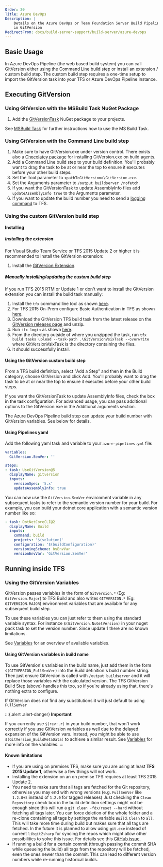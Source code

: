 ```yaml
---
Order: 20
Title: Azure DevOps
Description: |
    Details on the Azure DevOps or Team Foundation Server Build Pipeline support
    in GitVersion
RedirectFrom: docs/build-server-support/build-server/azure-devops
---
```


## Basic Usage

In Azure DevOps Pipeline (the web based build system) you can call GitVersion
either using the Command Line build step or install an extension / custom build
step. The custom build step requires a one-time setup to import the GitVersion
task into your TFS or Azure DevOps Pipeline instance.

## Executing GitVersion

### Using GitVersion with the MSBuild Task NuGet Package

1.  Add the [GitVersionTask](https://www.nuget.org/packages/GitVersionTask/)
    NuGet package to your projects.

See [MSBuild Task](/docs/usage/msbuild) for further instructions how to use
the MS Build Task.

### Using GitVersion with the Command Line build step

1.  Make sure to have GitVersion.exe under version control. There exists also a
    [Chocolatey package](https://chocolatey.org/packages/GitVersion.Portable) for
    installing GitVersion.exe on build agents.
2.  Add a Command Line build step to your build definition. You'll probably want
    to drag the task to be at or near the top to ensure it executes before your
    other build steps.
3.  Set the Tool parameter to `<pathToGitVersion>\GitVersion.exe`.
4.  Set the Arguments parameter to `/output buildserver /nofetch`.
5.  If you want the GitVersionTask to update AssemblyInfo files add
    `updateAssemblyInfo true` to the Arguments parameter.
6.  If you want to update the build number you need to send a
    [logging command](https://github.com/Microsoft/azure-pipelines-tasks/blob/main/docs/authoring/commands.md)
    to TFS.

### Using the custom GitVersion build step

#### Installing

##### Installing the extension

For Visual Studio Team Service or TFS 2015 Update 2 or higher it is recommended
to install the GitVersion extension:

1.  Install the
    [GitVersion Extension](https://marketplace.visualstudio.com/items?itemName=gittools.usegitversion).

##### Manually installing/updating the custom build step

If you run TFS 2015 RTM or Update 1 or don't want to install the GitVersion
extension you can install the build task manually:

1.  Install the `tfx` command line tool as shown [here](https://github.com/Microsoft/tfs-cli/blob/main/README.md#install).
2.  For TFS 2015 On-Prem configure Basic Authentication in TFS as shown [here](https://github.com/Microsoft/tfs-cli/blob/main/docs/configureBasicAuth.md).
3.  Download the GitVersion TFS build task from the latest release on the
    [GitVersion releases page](https://github.com/GitTools/GitVersion/releases) and
    unzip.
4.  Run `tfx login` as shown [here](https://github.com/Microsoft/tfs-cli/blob/main/README.md#login).
5.  From the directory outside of where you unzipped the task, run
    `tfx build tasks upload --task-path .\GitVersionVsixTask --overwrite` where
    GitVersionVsixTask is the directory containing the files.
6.  It should successfully install.

#### Using the GitVersion custom build step

From a TFS build definition, select "Add a Step" and then in the Build category,
choose GitVersion and click Add. You'll probably want to drag the task to be at
or near the top to ensure it executes before your other build steps.

If you want the GitVersionTask to update AssemblyInfo files, check the box in
the task configuration. For advanced usage, you can pass additional options to
the GitVersion exe in the Additional arguments section.

The Azure DevOps Pipeline build step can update your build number with
GitVersion variables. See below for details.

#### Using Pipelines yaml

Add the following yaml task and variable to your `azure-pipelines.yml` file:

```yml
variables:
  GitVersion.SemVer: ''

steps:
- task: UseGitVersion@5
  displayName: gitversion
  inputs:
    versionSpec: '5.x'
    updateAssemblyInfo: true
```

You can now use the `GitVersion.SemVer` environment variable in any subsequent
tasks to refer to the semantic version number for your build. For example, you
can build your dotnet core application with a semantic version number like so:

```yml
- task: DotNetCoreCLI@2
  displayName: Build
  inputs:
    command: build
    projects: '$(solution)'
    configuration: '$(buildConfiguration)'
    versioningScheme: byEnvVar
    versionEnvVar: 'GitVersion.SemVer'

```

## Running inside TFS

### Using the GitVersion Variables

GitVersion passes variables in the form of `GitVersion.*` (Eg:
`GitVersion.Major`) to TFS Build and also writes `GITVERSION.*`
(Eg: `GITVERSION.MAJOR`) environment variables that are available for any
subsequent build step.

To use these variables you can just refer to them using the standard variable
syntax. For instance `$(GitVersion.NuGetVersion)` in your nuget pack task to set
the version number. Since update 1 there are no known limitations.

See [Variables](/docs/reference/variables) for an overview of available variables.

#### Using GitVersion variables in build name

To use GitVersion's variables in the build name, just add them in the form
`$(GITVERSION_FullSemVer)` into the Build definition's build number string. Then
just ensure GitVersion is called with `/output buildserver` and it will replace
those variables with the calculated version.  The TFS GitVersion Build Step
(above) handles this too, so if you're already using that, there's nothing extra
to configure.

If GitVersion does not find any substitutions it will just default to using `FullSemVer`

:::{.alert .alert-danger}
**Important**

If you currently use `$(rev:.r)` in your build number, that won't
work correctly if you
use GitVersion variables as well due to the delayed expansion of the GitVersion
vars. Instead, you might be able to use `$(GitVersion_BuildMetaData)` to achieve
a similar result.  See [Variables](/docs/reference/variables) for more info on the
variables.
:::

#### Known limitations

*   If you are using on premises TFS, make sure you are using at least
    **TFS 2015 Update 1**, otherwise a few things will not work.
*   Installing the extension on an on premise TFS requires at least TFS 2015
    Update 2.
*   You need to make sure that all tags are fetched for the Git repository,
    otherwise you may end with wrong versions (e.g. `FullSemVer` like `1.2.0+5`
    instead of `1.2.0` for tagged releases)  Just checking the `Clean Repository`
    check box in the build definition settings might not be enough since this will
    run a `git clean -fdx/reset --hard` without fetching all tags later. You can
    force deletion of the whole folder and a re-clone containing all tags by
    settings the variable `Build.Clean` to `all`. This will take more time during
    build but makes sure that all tags are fetched. In the future it is planned to
    allow using `git.exe` instead of current `libgit2sharp` for syncing the repos
    which might allow other possibilities to solve this issue. For details see this
    [GitHub issue](https://github.com/Microsoft/azure-pipelines-tasks/issues/1218).
*   If running a build for a certain commit (through passing the commit SHA while
    queueing the build) all tags from the repository will be fetched, even the ones
    newer than the commit.  This can lead to different version numbers while
    re-running historical builds.
